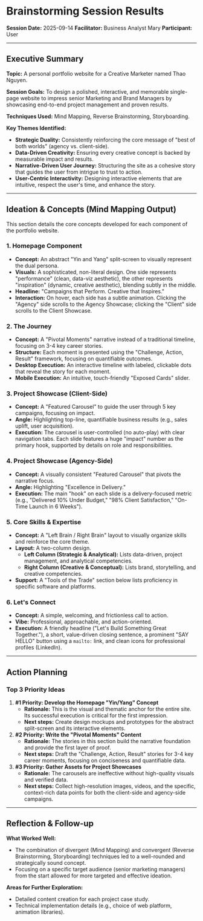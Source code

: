 <!-- Powered by BMAD™ Core -->
<!-- Session facilitated using the BMAD-METHOD™ brainstorming framework -->

# Brainstorming Session Results

**Session Date:** 2025-09-14
**Facilitator:** Business Analyst Mary
**Participant:** User

---

## Executive Summary

**Topic:** A personal portfolio website for a Creative Marketer named Thao Nguyen.

**Session Goals:** To design a polished, interactive, and memorable single-page website to impress senior Marketing and Brand Managers by showcasing end-to-end project management and proven results.

**Techniques Used:** Mind Mapping, Reverse Brainstorming, Storyboarding.

**Key Themes Identified:**
- **Strategic Duality:** Consistently reinforcing the core message of "best of both worlds" (agency vs. client-side).
- **Data-Driven Creativity:** Ensuring every creative concept is backed by measurable impact and results.
- **Narrative-Driven User Journey:** Structuring the site as a cohesive story that guides the user from intrigue to trust to action.
- **User-Centric Interactivity:** Designing interactive elements that are intuitive, respect the user's time, and enhance the story.

---

## Ideation & Concepts (Mind Mapping Output)

This section details the core concepts developed for each component of the portfolio website.

### 1. Homepage Component
- **Concept:** An abstract "Yin and Yang" split-screen to visually represent the dual persona.
- **Visuals:** A sophisticated, non-literal design. One side represents "performance" (clean, data-viz aesthetic), the other represents "inspiration" (dynamic, creative aesthetic), blending subtly in the middle.
- **Headline:** "Campaigns that Perform. Creative that Inspires."
- **Interaction:** On hover, each side has a subtle animation. Clicking the "Agency" side scrolls to the Agency Showcase; clicking the "Client" side scrolls to the Client Showcase.

### 2. The Journey
- **Concept:** A "Pivotal Moments" narrative instead of a traditional timeline, focusing on 3-4 key career stories.
- **Structure:** Each moment is presented using the "Challenge, Action, Result" framework, focusing on quantifiable outcomes.
- **Desktop Execution:** An interactive timeline with labeled, clickable dots that reveal the story for each moment.
- **Mobile Execution:** An intuitive, touch-friendly "Exposed Cards" slider.

### 3. Project Showcase (Client-Side)
- **Concept:** A "Featured Carousel" to guide the user through 5 key campaigns, focusing on impact.
- **Angle:** Highlighting top-line, quantifiable business results (e.g., sales uplift, user acquisition).
- **Execution:** The carousel is user-controlled (no auto-play) with clear navigation tabs. Each slide features a huge "impact" number as the primary hook, supported by details on role and responsibilities.

### 4. Project Showcase (Agency-Side)
- **Concept:** A visually consistent "Featured Carousel" that pivots the narrative focus.
- **Angle:** Highlighting "Excellence in Delivery."
- **Execution:** The main "hook" on each slide is a delivery-focused metric (e.g., "Delivered 10% Under Budget," "98% Client Satisfaction," "On-Time Launch in 6 Weeks").

### 5. Core Skills & Expertise
- **Concept:** A "Left Brain / Right Brain" layout to visually organize skills and reinforce the core theme.
- **Layout:** A two-column design.
  - **Left Column (Strategic & Analytical):** Lists data-driven, project management, and analytical competencies.
  - **Right Column (Creative & Conceptual):** Lists brand, storytelling, and creative competencies.
- **Support:** A "Tools of the Trade" section below lists proficiency in specific software and platforms.

### 6. Let's Connect
- **Concept:** A simple, welcoming, and frictionless call to action.
- **Vibe:** Professional, approachable, and action-oriented.
- **Execution:** A friendly headline ("Let's Build Something Great Together."), a short, value-driven closing sentence, a prominent "SAY HELLO" button using a `mailto:` link, and clean icons for professional profiles (LinkedIn).

---

## Action Planning

### Top 3 Priority Ideas
1.  **#1 Priority: Develop the Homepage "Yin/Yang" Concept**
    -   **Rationale:** This is the visual and thematic anchor for the entire site. Its successful execution is critical for the first impression.
    -   **Next steps:** Create design mockups and prototypes for the abstract split-screen and its interactive elements.
2.  **#2 Priority: Write the "Pivotal Moments" Content**
    -   **Rationale:** The stories in this section build the narrative foundation and provide the first layer of proof.
    -   **Next steps:** Draft the "Challenge, Action, Result" stories for 3-4 key career moments, focusing on conciseness and quantifiable data.
3.  **#3 Priority: Gather Assets for Project Showcases**
    -   **Rationale:** The carousels are ineffective without high-quality visuals and verified data.
    -   **Next steps:** Collect high-resolution images, videos, and the specific, context-rich data points for both the client-side and agency-side campaigns.

---

## Reflection & Follow-up

**What Worked Well:**
- The combination of divergent (Mind Mapping) and convergent (Reverse Brainstorming, Storyboarding) techniques led to a well-rounded and strategically sound concept.
- Focusing on a specific target audience (senior marketing managers) from the start allowed for more targeted and effective ideation.

**Areas for Further Exploration:**
- Detailed content creation for each project case study.
- Technical implementation details (e.g., choice of web platform, animation libraries).

